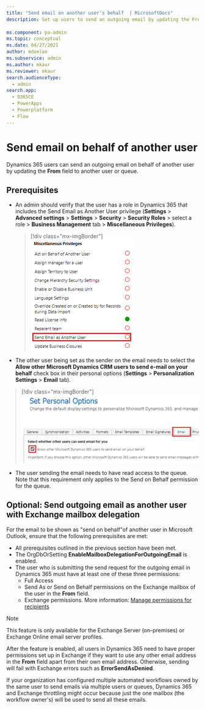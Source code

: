 ```yaml
---
title: "Send email on another user's behalf  | MicrosoftDocs"
description: Set up users to send an outgoing email by updating the From field to another user or queue.

ms.component: pa-admin
ms.topic: conceptual
ms.date: 04/27/2021
author: mduelae
ms.subservice: admin
ms.author: mkaur
ms.reviewer: mkaur
search.audienceType: 
  - admin
search.app:
  - D365CE
  - PowerApps
  - Powerplatform
  - Flow
---
```

# Send email on behalf of another user 

Dynamics 365 users can send an outgoing email on behalf of another user by updating the **From** field to another user or queue.

## Prerequisites

- An admin should verify that the user has a role in Dynamics 365 that includes the Send Email as Another User privilege (**Settings** > **Advanced settings** > **Settings** > **Security** > **Security Roles** > select a role > **Business Management** tab > **Miscellaneous Privileges**).
  > [!div class="mx-imgBorder"] 
  > ![Send Email as Another User.](media/send-email-another-user.png "Send Email as Another User")
-	The other user being set as the sender on the email needs to select the **Allow other Microsoft Dynamics CRM users to send e-mail on your behalf** check box in their personal options (**Settings** > **Personalization Settings** > **Email** tab).
  > [!div class="mx-imgBorder"] 
  > ![Allow another to send email on your behalf.](media/allow-others-send-email-your-behalf.png "Allow another to send email on your behalf")
-	The user sending the email needs to have read access to the queue. Note that this requirement only applies to the Send on Behalf permission for the queue. 

## Optional: Send outgoing email as another user with Exchange mailbox delegation

For the email to be shown as "send on behalf"of another user in Microsoft Outlook, ensure that the following prerequisites are met: 

- All prerequisites outlined in the previous section have been met.
- The OrgDbOrSetting **EnableMailboxDelegationForOutgoingEmail** is enabled.
- The user who is submitting the send request for the outgoing email in Dynamics 365 must have at least one of these three permissions:
  - Full Access
  - Send As or Send on Behalf permissions on the Exchange mailbox of the user in the **From** field.
  - Exchange permissions. More information: [Manage permissions for recipients](/Exchange/recipients/mailbox-permissions)

> [!NOTE]
> This feature is only available for the Exchange Server (on-premises) or Exchange Online email server profiles.
> 
> After the feature is enabled, all users in Dynamics 365 need to have proper permissions set up in Exchange if they want to use any other email address in the **From** field apart from their own email address. Otherwise, sending will fail with Exchange errors such as **ErrorSendAsDenied**.
>
> If your organization has configured multiple automated workflows owned by the same user to send emails via multiple users or queues, Dynamics 365 and Exchange throttling might occur because just the one mailbox (the workflow owner's) will be used to send all these emails.
